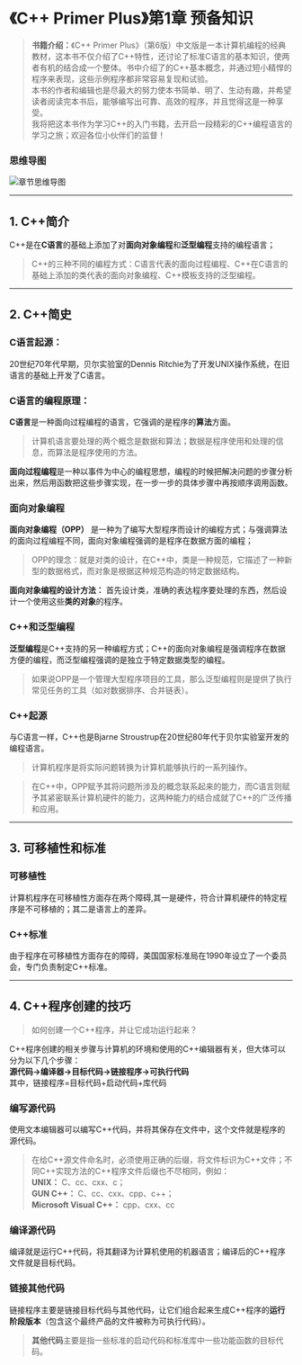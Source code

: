 # 《C++ Primer Plus》第1章 预备知识
> **书籍介绍：**《C++ Primer Plus》（第6版）中文版是一本计算机编程的经典教材，这本书不仅介绍了C++特性，还讨论了标准C语言的基本知识，使两者有机的结合成一个整体。书中介绍了的C++基本概念，并通过短小精悍的程序来表现，这些示例程序都非常容易复现和试验。  
  本书的作者和编辑也是尽最大的努力使本书简单、明了、生动有趣，并希望读者阅读完本书后，能够编写出可靠、高效的程序，并且觉得这是一种享受。   
  我将把这本书作为学习C++的入门书籍，去开启一段精彩的C++编程语言的学习之旅；欢迎各位小伙伴们的监督！
### 思维导图
![章节思维导图](https://files.mdnice.com/user/52997/aaa08f25-86c6-44b7-8bbe-f9870139eff5.png)

---
## 1. C++简介
C++是在**C语言**的基础上添加了对**面向对象编程**和**泛型编程**支持的编程语言；

> C++的三种不同的编程方式：C语言代表的面向过程编程、C++在C语言的基础上添加的类代表的面向对象编程、C++模板支持的泛型编程。

---
## 2. C++简史
### C语言起源：
20世纪70年代早期，贝尔实验室的Dennis Ritchie为了开发UNIX操作系统，在旧语言的基础上开发了C语言。
### C语言的编程原理：  
**C语言**是一种面向过程编程的语言，它强调的是程序的**算法**方面。  
> 计算机语言要处理的两个概念是数据和算法；数据是程序使用和处理的信息，而算法是程序使用的方法。

**面向过程编程**是一种以事件为中心的编程思想，编程的时候把解决问题的步骤分析出来，然后用函数把这些步骤实现，在一步一步的具体步骤中再按顺序调用函数。
### 面向对象编程    
**面向对象编程（OPP）** 是一种为了编写大型程序而设计的编程方式；与强调算法的面向过程编程不同，面向对象编程强调的是程序在数据方面的编程；

>OPP的理念：就是对类的设计，在C++中，类是一种规范，它描述了一种新型的数据格式，而对象是根据这种规范构造的特定数据结构。

**面向对象编程的设计方法：** 首先设计类，准确的表达程序要处理的东西，然后设计一个使用这些**类的对象**的程序。  

### C++和泛型编程
**泛型编程**是C++支持的另一种编程方式；C++的面向对象编程是强调程序在数据方便的编程，而泛型编程强调的是独立于特定数据类型的编程。

>如果说OPP是一个管理大型程序项目的工具，那么泛型编程则是提供了执行常见任务的工具（如对数据排序、合并链表）。

### C++起源
与C语言一样，C++也是Bjarne Stroustrup在20世纪80年代于贝尔实验室开发的编程语言。
>计算机程序是将实际问题转换为计算机能够执行的一系列操作。

>在C++中，OPP赋予其将问题所涉及的概念联系起来的能力，而C语言则赋予其紧密联系计算机硬件的能力，这两种能力的结合成就了C++的广泛传播和应用。
---
## 3. 可移植性和标准
### 可移植性
计算机程序在可移植性方面存在两个障碍,其一是硬件，符合计算机硬件的特定程序是不可移植的；其二是语言上的差异。
### C++标准
由于程序在可移植性方面存在的障碍，美国国家标准局在1990年设立了一个委员会，专门负责制定C++标准。

---
## 4. C++程序创建的技巧
>如何创建一个C++程序，并让它成功运行起来？

C++程序创建的相关步骤与计算机的环境和使用的C++编辑器有关，但大体可以分为以下几个步骤：  
**源代码->编译器->目标代码->链接程序->可执行代码**  
其中，链接程序=目标代码+启动代码+库代码  
### 编写源代码
使用文本编辑器可以编写C++代码，并将其保存在文件中，这个文件就是程序的源代码。
>在给C++源文件命名时，必须使用正确的后缀，将文件标识为C++文件；不同C++实现方法的C++程序文件后缀也不尽相同，例如：  
 **UNIX：** C、cc、cxx、c；  
 **GUN C++：** C、cc、cxx、cpp、c++；  
 **Microsoft Visual C++：** cpp、cxx、cc  
### 编译源代码
编译就是运行C++代码，将其翻译为计算机使用的机器语言；编译后的C++程序文件就是目标代码。
### 链接其他代码
链接程序主要是链接目标代码与其他代码，让它们组合起来生成C++程序的**运行阶段版本**（包含这个最终产品的文件被称为可执行代码）。
>**其他代码**主要是指一些标准的启动代码和标准库中一些功能函数的目标代码。


